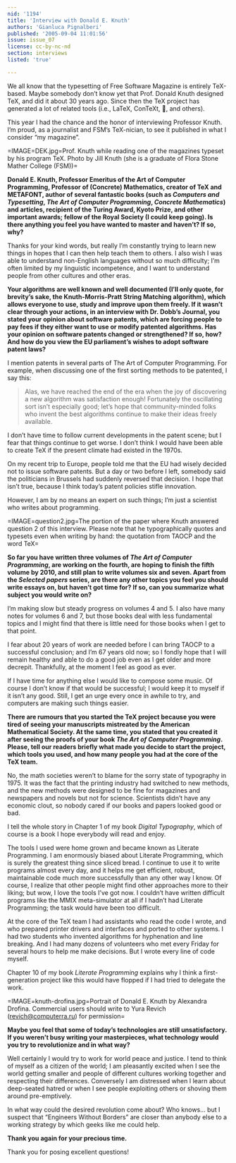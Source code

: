 ```yaml
---
nid: '1194'
title: 'Interview with Donald E. Knuth'
authors: 'Gianluca Pignalberi'
published: '2005-09-04 11:01:56'
issue: issue_07
license: cc-by-nc-nd
section: interviews
listed: 'true'

---
```

We all know that the typesetting of Free Software Magazine is entirely TeX-based. Maybe somebody don’t know yet that Prof. Donald Knuth designed TeX, and did it about 30 years ago. Since then the TeX project has generated a lot of related tools (i.e., LaTeX, ConTeXt, , and others).

This year I had the chance and the honor of interviewing Professor Knuth. I’m proud, as a journalist and FSM’s TeX-nician, to see it published in what I consider “my magazine”.


=IMAGE=DEK.jpg=Prof. Knuth while reading one of the magazines typeset by his program TeX. Photo by Jill Knuth (she is a graduate of Flora Stone Mather College (FSM))=

**Donald E. Knuth, Professor Emeritus of the Art of Computer Programming, Professor of (Concrete) Mathematics, creator of TeX and METAFONT, author of several fantastic books (such as _Computers and Typesetting_, _The Art of Computer Programming_, _Concrete Mathematics_) and articles, recipient of the Turing Award, Kyoto Prize, and other important awards; fellow of the Royal Society (I could keep going). Is there anything you feel you have wanted to master and haven’t? If so, why?**

Thanks for your kind words, but really I’m constantly trying to learn new things in hopes that I can then help teach them to others. I also wish I was able to understand non-English languages without so much difficulty; I’m often limited by my linguistic incompetence, and I want to understand people from other cultures and other eras.

**Your algorithms are well known and well documented (I’ll only quote, for brevity’s sake, the Knuth-Morris-Pratt String Matching algorithm), which allows everyone to use, study and improve upon them freely. If it wasn’t clear through your actions, in an interview with Dr. Dobb’s Journal, you stated your opinion about software patents, which are forcing people to pay fees if they either want to use or modify patented algorithms. Has your opinion on software patents changed or strengthened? If so, how? And how do you view the EU parliament’s wishes to adopt software patent laws?**

I mention patents in several parts of The Art of Computer Programming. For example, when discussing one of the first sorting methods to be patented, I say this:


>Alas, we have reached the end of the era when the joy of discovering a new algorithm was satisfaction enough! Fortunately the oscillating sort isn’t especially good; let’s hope that community-minded folks who invent the best algorithms continue to make their ideas freely available.

I don’t have time to follow current developments in the patent scene; but I fear that things continue to get worse. I don’t think I would have been able to create TeX if the present climate had existed in the 1970s.

On my recent trip to Europe, people told me that the EU had wisely decided not to issue software patents. But a day or two before I left, somebody said the politicians in Brussels had suddenly reversed that decision. I hope that isn’t true, because I think today’s patent policies stifle innovation.

However, I am by no means an expert on such things; I’m just a scientist who writes about programming.


=IMAGE=question2.jpg=The portion of the paper where Knuth answered question 2 of this interview. Please note that he typographically quotes and typesets even when writing by hand: the quotation from TAOCP and the word TeX=

**So far you have written three volumes of _The Art of Computer Programming_, are working on the fourth, are hoping to finish the fifth volume by 2010, and still plan to write volumes six and seven. Apart from the _Selected papers_ series, are there any other topics you feel you should write essays on, but haven’t got time for? If so, can you summarize what subject you would write on?**

I’m making slow but steady progress on volumes 4 and 5. I also have many notes for volumes 6 and 7, but those books deal with less fundamental topics and I might find that there is little need for those books when I get to that point.

I fear about 20 years of work are needed before I can bring TAOCP to a successful conclusion; and I’m 67 years old now; so I fondly hope that I will remain healthy and able to do a good job even as I get older and more decrepit. Thankfully, at the moment I feel as good as ever.

If I have time for anything else I would like to compose some music. Of course I don’t know if that would be successful; I would keep it to myself if it isn’t any good. Still, I get an urge every once in awhile to try, and computers are making such things easier.

**There are rumours that you started the TeX project because you were tired of seeing your manuscripts mistreated by the American Mathematical Society. At the same time, you stated that you created it after seeing the proofs of your book _The Art of Computer Programming_. Please, tell our readers briefly what made you decide to start the project, which tools you used, and how many people you had at the core of the TeX team.**

No, the math societies weren’t to blame for the sorry state of typography in 1975. It was the fact that the printing industry had switched to new methods, and the new methods were designed to be fine for magazines and newspapers and novels but not for science. Scientists didn’t have any economic clout, so nobody cared if our books and papers looked good or bad.

I tell the whole story in Chapter 1 of my book _Digital Typography_, which of course is a book I hope everybody will read and enjoy.

The tools I used were home grown and became known as Literate Programming. I am enormously biased about Literate Programming, which is surely the greatest thing since sliced bread. I continue to use it to write programs almost every day, and it helps me get efficient, robust, maintainable code much more successfully than any other way I know. Of course, I realize that other people might find other approaches more to their liking; but wow, I love the tools I’ve got now. I couldn’t have written difficult programs like the MMIX meta-simulator at all if I hadn’t had Literate Programming; the task would have been too difficult.

At the core of the TeX team I had assistants who read the code I wrote, and who prepared printer drivers and interfaces and ported to other systems. I had two students who invented algorithms for hyphenation and line breaking. And I had many dozens of volunteers who met every Friday for several hours to help me make decisions. But I wrote every line of code myself.

Chapter 10 of my book _Literate Programming_ explains why I think a first-generation project like this would have flopped if I had tried to delegate the work.


=IMAGE=knuth-drofina.jpg=Portrait of Donald E. Knuth by Alexandra Drofina. Commercial users should write to Yura Revich (revich@computerra.ru) for permission=

**Maybe you feel that some of today’s technologies are still unsatisfactory. If you weren’t busy writing your masterpieces, what technology would you try to revolutionize and in what way?**

Well certainly I would try to work for world peace and justice. I tend to think of myself as a citizen of the world; I am pleasantly excited when I see the world getting smaller and people of different cultures working together and respecting their differences. Conversely I am distressed when I learn about deep-seated hatred or when I see people exploiting others or shoving them around pre-emptively.

In what way could the desired revolution come about? Who knows… but I suspect that “Engineers Without Borders” are closer than anybody else to a working strategy by which geeks like me could help.

**Thank you again for your precious time.**

Thank you for posing excellent questions!



